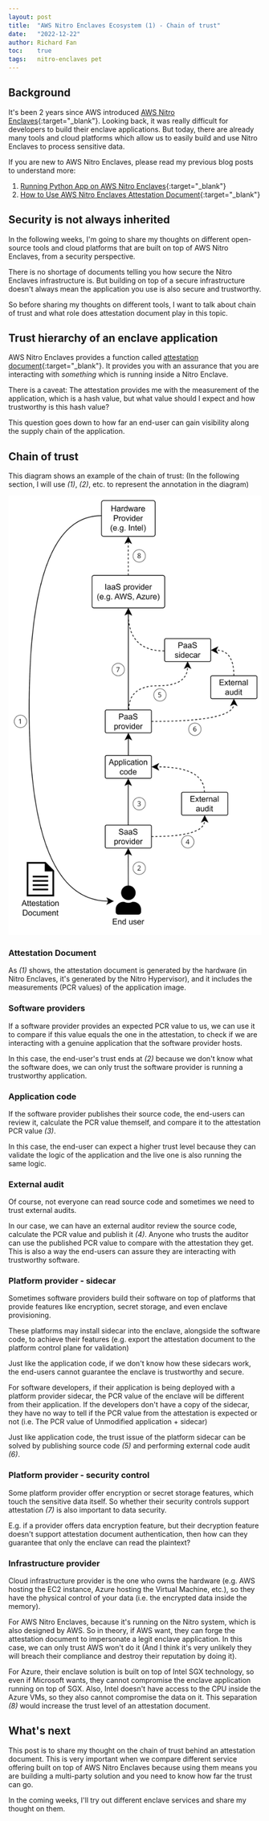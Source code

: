 ```yaml
---
layout: post
title:  "AWS Nitro Enclaves Ecosystem (1) - Chain of trust"
date:   "2022-12-22"
author: Richard Fan
toc:    true
tags:   nitro-enclaves pet
---
```


## Background

It's been 2 years since AWS introduced [AWS Nitro Enclaves](https://aws.amazon.com/ec2/nitro/nitro-enclaves/){:target="_blank"}. Looking back, it was really difficult for developers to build their enclave applications. But today, there are already many tools and cloud platforms which allow us to easily build and use Nitro Enclaves to process sensitive data.

If you are new to AWS Nitro Enclaves, please read my previous blog posts to understand more:
1. [Running Python App on AWS Nitro Enclaves](https://dev.to/aws-builders/running-python-app-on-aws-nitro-enclaves-3lhp){:target="_blank"}
2. [How to Use AWS Nitro Enclaves Attestation Document](https://dev.to/aws-builders/how-to-use-aws-nitro-enclaves-attestation-document-2376){:target="_blank"}

## Security is not always inherited

In the following weeks, I'm going to share my thoughts on different open-source tools and cloud platforms that are built on top of AWS Nitro Enclaves, from a security perspective.

There is no shortage of documents telling you how secure the Nitro Enclaves infrastructure is. But building on top of a secure infrastructure doesn't always mean the application you use is also secure and trustworthy.

So before sharing my thoughts on different tools, I want to talk about chain of trust and what role does attestation document play in this topic.

## Trust hierarchy of an enclave application

AWS Nitro Enclaves provides a function called [attestation document](https://docs.aws.amazon.com/enclaves/latest/user/set-up-attestation.html){:target="_blank"}. It provides you with an assurance that you are interacting with _something_ which is running inside a Nitro Enclave.

There is a caveat:
The attestation provides me with the measurement of the application, which is a hash value, but what value should I expect and how trustworthy is this hash value?

This question goes down to how far an end-user can gain visibility along the supply chain of the application.

## Chain of trust

This diagram shows an example of the chain of trust:
(In the following section, I will use _(1)_, _(2)_, etc. to represent the annotation in the diagram)

![Attestation chain of trust](/assets/images/e098632a-4760-4458-b974-f6075f33ad22.png)

### Attestation Document

As _(1)_ shows, the attestation document is generated by the hardware (in Nitro Enclaves, it's generated by the Nitro Hypervisor), and it includes the measurements (PCR values) of the application image.

### Software providers

If a software provider provides an expected PCR value to us, we can use it to compare if this value equals the one in the attestation, to check if we are interacting with a genuine application that the software provider hosts.

In this case, the end-user's trust ends at _(2)_ because we don't know what the software does, we can only trust the software provider is running a trustworthy application.

### Application code

If the software provider publishes their source code, the end-users can review it, calculate the PCR value themself, and compare it to the attestation PCR value _(3)_.

In this case, the end-user can expect a higher trust level because they can validate the logic of the application and the live one is also running the same logic.

### External audit

Of course, not everyone can read source code and sometimes we need to trust external audits.

In our case, we can have an external auditor review the source code, calculate the PCR value and publish it _(4)_. Anyone who trusts the auditor can use the published PCR value to compare with the attestation they get. This is also a way the end-users can assure they are interacting with trustworthy software.

### Platform provider - sidecar

Sometimes software providers build their software on top of platforms that provide features like encryption, secret storage, and even enclave provisioning.

These platforms may install sidecar into the enclave, alongside the software code, to achieve their features (e.g. export the attestation document to the platform control plane for validation)

Just like the application code, if we don't know how these sidecars work, the end-users cannot guarantee the enclave is trustworthy and secure.

For software developers, if their application is being deployed with a platform provider sidecar, the PCR value of the enclave will be different from their application. If the developers don't have a copy of the sidecar, they have no way to tell if the PCR value from the attestation is expected or not (i.e. The PCR value of Unmodified application + sidecar)

Just like application code, the trust issue of the platform sidecar can be solved by publishing source code _(5)_ and performing external code audit _(6)_.

### Platform provider - security control

Some platform provider offer encryption or secret storage features, which touch the sensitive data itself. So whether their security controls support attestation _(7)_ is also important to data security.

E.g. if a provider offers data encryption feature, but their decryption feature doesn't support attestation document authentication, then how can they guarantee that only the enclave can read the plaintext?

### Infrastructure provider

Cloud infrastructure provider is the one who owns the hardware (e.g. AWS hosting the EC2 instance, Azure hosting the Virtual Machine, etc.), so they have the physical control of your data (i.e. the encrypted data inside the memory).

For AWS Nitro Enclaves, because it's running on the Nitro system, which is also designed by AWS. So in theory, if AWS want, they can forge the attestation document to impersonate a legit enclave application. In this case, we can only trust AWS won't do it (And I think it's very unlikely they will breach their compliance and destroy their reputation by doing it).

For Azure, their enclave solution is built on top of Intel SGX technology, so even if Microsoft wants, they cannot compromise the enclave application running on top of SGX. Also, Intel doesn't have access to the CPU inside the Azure VMs, so they also cannot compromise the data on it. This separation _(8)_ would increase the trust level of an attestation document.

## What's next

This post is to share my thought on the chain of trust behind an attestation document. This is very important when we compare different service offering built on top of AWS Nitro Enclaves because using them means you are building a multi-party solution and you need to know how far the trust can go.

In the coming weeks, I'll try out different enclave services and share my thought on them.

